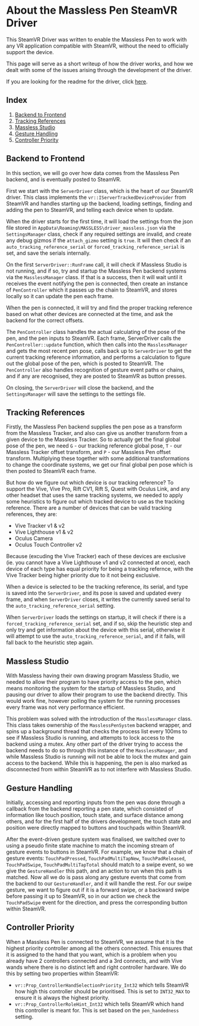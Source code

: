 # About the Massless Pen SteamVR Driver
This SteamVR Driver was written to enable the Massless Pen to work with any VR application compatible with SteamVR, without the need to officially support the device.

This page will serve as a short writeup of how the driver works, and how we dealt with some of the issues arising through the development of the driver.

If you are looking for the readme for the driver, click [here](README.md).

## Index
 1. [Backend to Frontend](#Backend-to-Frontend)
 2. [Tracking References](#Tracking-References)
 3. [Massless Studio](#Massless-Studio)
 4. [Gesture Handling](#Gesture-Handling)
 5. [Controller Priority](#Controller-Priority)

## Backend to Frontend
In this section, we will go over how data comes from the Massless Pen backend, and is eventually posted to SteamVR. 

First we start with the `ServerDriver` class, which is the heart of our SteamVR driver. This class implements the `vr::IServerTrackedDeviceProvider` from SteamVR and handles starting up the backend, loading settings, finding and adding the pen to SteamVR, and telling each device when to update.

When the driver starts for the first time, it will load the settings from the json file stored in `AppData\Roaming\MASSLESS\driver_massless.json` via the `SettingsManager` class, check if any required settings are invalid, and create any debug gizmos if the `attach_gizmo` setting is `true`. It will then check if an `auto_tracking_reference_serial` or `forced_tracking_reference_serial` is set, and save the serials internally.

On the first `ServerDriver::RunFrame` call, it will check if Massless Studio is not running, and if so, try and startup the Massless Pen backend systems via the `MasslessManager` class. If that is a success, then it will wait until it receives the event notifying the pen is connected, then create an instance of `PenController` which it passes up the chain to SteamVR, and stores locally so it can update the pen each frame.

When the pen is connected, it will try and find the proper tracking reference based on what other devices are connected at the time, and ask the backend for the correct offsets.

The `PenController` class handles the actual calculating of the pose of the pen, and the pen inputs to SteamVR. Each frame, ServerDriver calls the `PenController::update` function, which then calls into the `MasslessManager` and gets the most recent pen pose, calls back up to `ServerDriver` to get the current tracking reference information, and performs a calculation to figure out the global pose of the pen, which is posted to SteamVR. The `PenController` also handles recognition of gesture event paths or chains, and if any are recognised, they are posted to SteamVR as button presses.

On closing, the `ServerDriver` will close the backend, and the `SettingsManager` will save the settings to the settings file.

## Tracking References

Firstly, the Massless Pen backend supplies the pen pose as a transform from the Massless Tracker, and also can give us another transform from a given device to the Massless Tracker. So to actually get the final global pose of the pen, we need `G` - our tracking reference global pose, `T` - our Massless Tracker offset transform, and `P` - our Massless Pen offset transform. Multiplying these together with some additional transformations to change the coordinate systems, we get our final global pen pose which is then posted to SteamVR each frame. 

But how do we figure out which device is our tracking reference? To support the Vive, Vive Pro, Rift CV1, Rift S, Quest with Oculus Link, and any other headset that uses the same tracking systems, we needed to apply some heuristics to figure out which tracked device to use as the tracking reference. There are a number of devices that can be valid tracking references, they are:

 - Vive Tracker v1 & v2
 - Vive Lighthouse v1 & v2
 - Oculus Camera
 - Oculus Touch Controller v2

Because (excuding the Vive Tracker) each of these devices are exclusive (ie. you cannot have a Vive Lighthouse v1 and v2 connected at once), each device of each type has equal priority for being a tracking refernce, with the Vive Tracker being higher priority due to it not being exclusive.

When a device is selected to be the tracking reference, its serial, and type is saved into the `ServerDriver`, and its pose is saved and updated every frame, and when `ServerDriver` closes, it writes the currently saved serial to the `auto_tracking_reference_serial` setting.

When `ServerDriver` loads the settings on startup, it will check if there is a `forced_tracking_reference_serial` set, and if so, skip the heuristic step and only try and get information about the device with this serial, otherwise it will attempt to use the `auto_tracking_reference_serial`, and if it fails, will fall back to the heuristic step again.

## Massless Studio
With Massless having their own drawing program Massless Studio, we needed to allow their program to have priority access to the pen, which means monitoring the system for the startup of Massless Studio, and pausing our driver to allow their program to use the backend directly. This would work fine, however polling the system for the running processes every frame was not very performance efficient.

This problem was solved with the introduction of the `MasslessManager` class. This class takes ownership of the `MasslessPenSystem` backend wrapper, and spins up a background thread that checks the process list every 100ms to see if Massless Studio is running, and attempts to lock access to the backend using a mutex. Any other part of the driver trying to access the backend needs to do so through this instance of the `MasslessManager`, and while Massless Studio is running will not be able to lock the mutex and gain access to the backend. While this is happening, the pen is also marked as disconnected from within SteamVR as to not interfere with Massless Studio.

## Gesture Handling
Initially, accessing and reporting inputs from the pen was done through a callback from the backend reporting a pen state, which consisted of information like touch position, touch state, and surface distance among others, and for the first half of the drivers development, the touch state and position were directly mapped to buttons and touchpads within SteamVR. 

After the event-driven gesture system was finalised, we switched over to using a pseudo finite state machine to match the incoming stream of gesture events to buttons in SteamVR. For example, we know that a chain of gesture events: `TouchPadPressed`, `TouchPadMultiTapNew`, `TouchPadReleased`, `TouchPadSwipe`, `TouchPadMultiTapTotal` should match to a swipe event, so we give the `GestureHandler` this path, and an action to run when this path is matched. Now all we do is pass along any gesture events that come from the backend to our `GestureHandler`, and it will handle the rest. For our swipe gesture, we want to figure out if it is a forward swipe, or a backward swipe before passing it up to SteamVR, so in our action we check the `TouchPadSwipe` event for the direction, and press the corresponding button within SteamVR.

## Controller Priority
When a Massless Pen is connected to SteamVR, we assume that it is the highest priority controller among all the others connected. This ensures that it is assigned to the hand that you want, which is a problem when you already have 2 controllers connected and a 3rd connects, and with Vive wands where there is no distinct left and right controller hardware. We do this by setting two properties within SteamVR:

 - `vr::Prop_ControllerHandSelectionPriority_Int32` which tells SteamVR how high this controller should be prioritised. This is set to `INT32_MAX` to ensure it is always the highest priority.
- `vr::Prop_ControllerRoleHint_Int32` which tells SteamVR which hand this controller is meant for. This is set based on the `pen_handedness` setting.